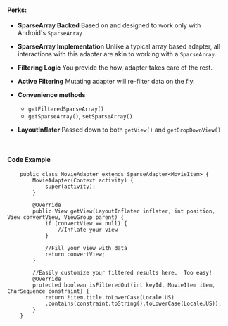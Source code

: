 #### Perks:

- **SparseArray Backed** Based on and designed to work only with Android's `SparseArray`
- **SparseArray Implementation** Unlike a typical array based adapter, all interactions with this adapter are akin to working with a `SparseArray`.
- **Filtering Logic** You provide the how, adapter takes care of the rest.
- **Active Filtering** Mutating adapter will re-filter data on the fly.
- **Convenience methods**
  - `getFilteredSparseArray()`
  - `getSparseArray()`, `setSparseArray()`
- **LayoutInflater** Passed down to both `getView()` and `getDropDownView()`

    <br/>

#### Code Example

        public class MovieAdapter extends SparseAdapter<MovieItem> {
            MovieAdapter(Context activity) {
                super(activity);
            }

            @Override
            public View getView(LayoutInflater inflater, int position, View convertView, ViewGroup parent) {
                if (convertView == null) {
                    //Inflate your view
                }

                //Fill your view with data
                return convertView;
            }

            //Easily customize your filtered results here.  Too easy!
            @Override
            protected boolean isFilteredOut(int keyId, MovieItem item, CharSequence constraint) {
                return !item.title.toLowerCase(Locale.US)
                .contains(constraint.toString().toLowerCase(Locale.US));
            }
        }
